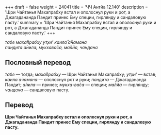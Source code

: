 +++
draft = false
weight = 24041
title = 'ЧЧ Антйа 12.140'
description = 'Шри Чайтанья Махапрабху встал и ополоснул руки и рот, а Джагадананда Пандит принес Ему специи, гирлянду и сандаловую пасту.'
summary = 'Шри Чайтанья Махапрабху встал и ополоснул руки и рот, а Джагадананда Пандит принес Ему специи, гирлянду и сандаловую пасту.'
+++

_табе маха̄прабху ут̣хи’ каила̄ а̄чамана  
пан̣д̣ита а̄нила, мукхава̄са, ма̄лйа, чандана_

## Пословный перевод

_табе_ — тогда; _маха̄прабху_ — Шри Чайтанья Махапрабху; _ут̣хи’_ — встав; _каила̄_ _а̄чамана_ — ополоснул рот и руки; _пан̣д̣ита_ — Джагадананда Пандит; _а̄нила_ — принес; _мукха_\-_ва̄са_ — специи; _ма̄лйа_ — гирлянду; _чандана_ — сандаловую пасту.

## Перевод

**Шри Чайтанья Махапрабху встал и ополоснул руки и рот, а Джагадананда Пандит принес Ему специи, гирлянду и сандаловую пасту.**
